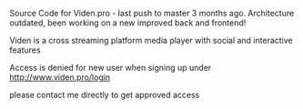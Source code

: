 Source Code for Viden.pro - last push to master 3 months ago. Architecture outdated, been working on a new improved back and frontend!

Viden is a cross streaming platform media player with social and interactive features

Access is denied for new user when signing up under http://www.viden.pro/login

please contact me directly to get approved access
